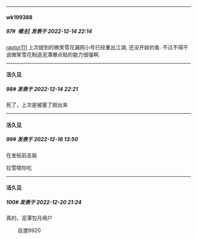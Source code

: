 

*****

####  wk199388  
##### 97#         楼主| 发表于 2022-12-14 22:14

[raptor111](https://bbs.saraba1st.com/2b/space-uid-561870.html) 上次提到的微笑雪花漏网小号已经重出江湖, 还没开始钓鱼. 不过不得不说微笑雪花制造泥潭爆点贴的能力很强啊.

*****

####  活久见  
##### 98#       发表于 2022-12-14 22:21

死了，上次是被塞了刚出来



*****

####  活久见  
##### 99#       发表于 2022-12-18 13:50

在发帖前击毙

拉雪喂你吃



*****

####  活久见  
##### 100#       发表于 2022-12-20 21:24

真的，泥潭包月用户

        自渡9920

